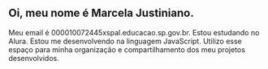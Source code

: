 ## Oi, meu nome é Marcela Justiniano.
Meu email é 000010072445xspal.educacao.sp.gov.br.
Estou estudando no Alura.
Estou me desenvolvendo na linguagem JavaScript.
Utilizo esse espaço para minha organização e compartilhamento dos meu projetos desenvolvidos.
